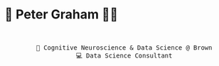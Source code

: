 # 🌄 Peter Graham 🏄‍♂️

<div align="center">
<br>
<pre>
    💼 Cognitive Neuroscience & Data Science @ Brown
    💻 Data Science Consultant
</pre>
</div>
